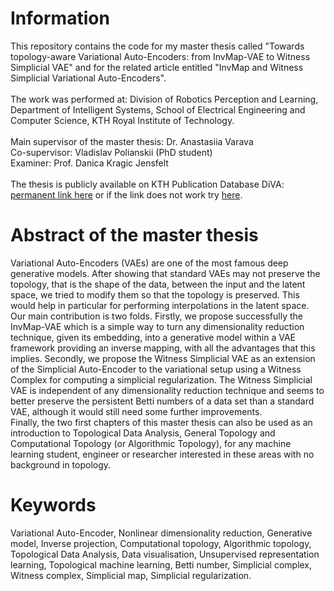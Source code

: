 # Information
This repository contains the code for my master thesis called "Towards topology-aware Variational Auto-Encoders: from InvMap-VAE to Witness Simplicial VAE" and for the related article entitled "InvMap and Witness Simplicial Variational Auto-Encoders". <br />
<br />
The work was performed at: Division of Robotics Perception and Learning, Department of Intelligent Systems, School of Electrical Engineering and Computer Science, KTH Royal Institute of Technology. <br />
<br />
Main supervisor of the master thesis: Dr. Anastasiia Varava <br />
Co-supervisor: Vladislav Polianskii (PhD student) <br />
Examiner: Prof. Danica Kragic Jensfelt <br />
<br />
The thesis is publicly available on KTH Publication Database DiVA: [permanent link here](http://urn.kb.se/resolve?urn=urn:nbn:se:kth:diva-309487) or if the link does not work try [here](http://kth.diva-portal.org/smash/record.jsf?pid=diva2%3A1642320&dswid=-7436).

# Abstract of the master thesis
Variational Auto-Encoders (VAEs) are one of the most famous deep generative models. After showing that standard VAEs may not preserve the topology, that is the shape of the data, between the input and the latent space, we tried to modify them so that the topology is preserved. This would help in particular for performing interpolations in the latent space.<br />
Our main contribution is two folds. Firstly, we propose successfully the InvMap-VAE which is a simple way to turn any dimensionality reduction technique, given its embedding, into a generative model within a VAE framework providing an inverse mapping, with all the advantages that this implies. Secondly, we propose the Witness Simplicial VAE as an extension of the Simplicial Auto-Encoder to the variational setup using a Witness Complex for computing a simplicial regularization. The Witness Simplicial VAE is independent of any dimensionality reduction technique and seems to better preserve the persistent Betti numbers of a data set than a standard VAE, although it would still need some further improvements.<br />
Finally, the two first chapters of this master thesis can also be used as an introduction to Topological Data Analysis, General Topology and Computational Topology (or Algorithmic Topology), for any machine learning student, engineer or researcher interested in these areas with no background in topology.

# Keywords
Variational Auto-Encoder, Nonlinear dimensionality reduction, Generative model, Inverse projection, Computational topology, Algorithmic topology, Topological Data Analysis, Data visualisation, Unsupervised representation learning, Topological machine learning, Betti number, Simplicial complex, Witness complex, Simplicial map, Simplicial regularization.
